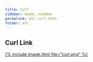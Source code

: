 ```yaml
---
title: Curl
sidebar: mydoc_sidebar
permalink: etc_curl.html
folder: etc
---
```

## Curl Link
<a href="https://www.lesstif.com/software-architect/curl-http-get-post-rest-api-14745703.html">
{% include image.html file="curl.png" %}